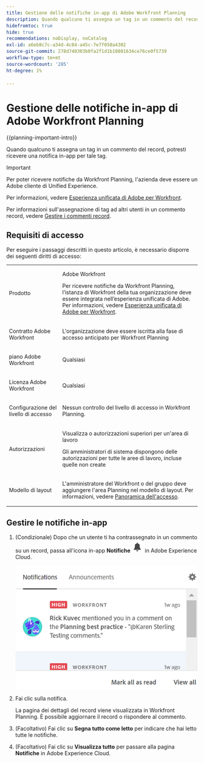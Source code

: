 ```yaml
---
title: Gestione delle notifiche in-app di Adobe Workfront Planning
description: Quando qualcuno ti assegna un tag in un commento del record, ricevi una notifica e-mail per quel tag.
hidefromtoc: true
hide: true
recommendations: noDisplay, noCatalog
exl-id: a6eb8c7c-a34d-4c84-a45c-7e7f050a4302
source-git-commit: 278d740303b0fa2f1d1b10801634ce76ce0f5739
workflow-type: tm+mt
source-wordcount: '285'
ht-degree: 1%

---
```


# Gestione delle notifiche in-app di Adobe Workfront Planning

{{planning-important-intro}}

Quando qualcuno ti assegna un tag in un commento del record, potresti ricevere una notifica in-app per tale tag.

>[!IMPORTANT]
>
>Per poter ricevere notifiche da Workfront Planning, l&#39;azienda deve essere un Adobe cliente di Unified Experience.
>
>Per informazioni, vedere [Esperienza unificata di Adobe per Workfront](/help/quicksilver/workfront-basics/navigate-workfront/workfront-navigation/adobe-unified-experience.md).

Per informazioni sull&#39;assegnazione di tag ad altri utenti in un commento record, vedere [Gestire i commenti record](/help/quicksilver/planning/records/manage-record-comments.md).

## Requisiti di accesso

Per eseguire i passaggi descritti in questo articolo, è necessario disporre dei seguenti diritti di accesso:

<table style="table-layout:auto">
 <col>
 </col>
 <col>
 </col>
 <tbody>
    <tr>
<tr>
<td>
   <p> Prodotto</p> </td>
   <td>
   <p> Adobe Workfront</p> 
   <p>Per ricevere notifiche da Workfront Planning, l’istanza di Workfront della tua organizzazione deve essere integrata nell’esperienza unificata di Adobe. Per informazioni, vedere <a href="/help/quicksilver/workfront-basics/navigate-workfront/workfront-navigation/adobe-unified-experience.md">Esperienza unificata di Adobe per Workfront</a>.</p></td>
  </tr>  
 <td role="rowheader"><p>Contratto Adobe Workfront</p></td>
   <td>
<p>L'organizzazione deve essere iscritta alla fase di accesso anticipato per Workfront Planning </p>
   </td>
  </tr>
  <tr>
   <td role="rowheader"><p>piano Adobe Workfront</p></td>
   <td>
<p>Qualsiasi</p>
   </td>
  </tr>
  <tr>
   <td role="rowheader"><p>Licenza Adobe Workfront</p></td>
   <td>
   <p>Qualsiasi</p> 
  </td>
  </tr>

<tr>
   <td role="rowheader"><p>Configurazione del livello di accesso</p></td>
   <td> <p>Nessun controllo del livello di accesso in Workfront Planning. </p>  
</td>
  </tr>
<tr>
   <td role="rowheader"><p>Autorizzazioni</p></td>
   <td> <p>Visualizza o autorizzazioni superiori per un'area di lavoro</a> </p>  
   <p>Gli amministratori di sistema dispongono delle autorizzazioni per tutte le aree di lavoro, incluse quelle non create</p>
</td>
  </tr>

<tr>
   <td role="rowheader"><p>Modello di layout</p></td>
   <td> <p>L'amministratore del Workfront o del gruppo deve aggiungere l'area Planning nel modello di layout. Per informazioni, vedere <a href="/help/quicksilver/planning/access/access-overview.md">Panoramica dell'accesso</a>. </p>  
</td>
  </tr>
 </tbody>
</table>


## Gestire le notifiche in-app

1. (Condizionale) Dopo che un utente ti ha contrassegnato in un commento su un record, passa all&#39;icona in-app **Notifiche** ![](assets/experience-cloud-notifications-icon.png) in Adobe Experience Cloud.

   ![](assets/in-app-notification-example.png)

1. Fai clic sulla notifica.

   La pagina dei dettagli del record viene visualizzata in Workfront Planning. È possibile aggiornare il record o rispondere al commento.

1. (Facoltativo) Fai clic su **Segna tutto come letto** per indicare che hai letto tutte le notifiche.
1. (Facoltativo) Fai clic su **Visualizza tutto** per passare alla pagina **Notifiche** in Adobe Experience Cloud.
